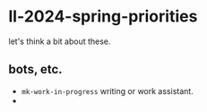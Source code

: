 # ll-2024-spring-priorities

let's think a bit about these.

## bots, etc.

- `mk-work-in-progress` writing or work assistant.
-
